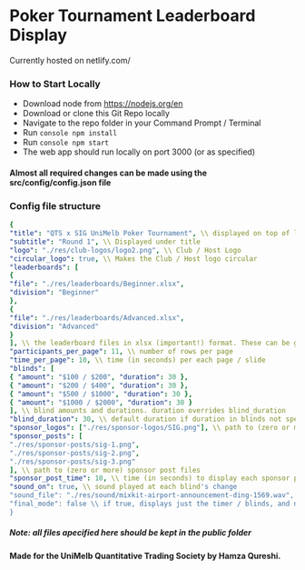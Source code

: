 # Poker Tournament Leaderboard Display

Currently hosted on netlify.com/

### How to Start Locally

* Download node from https://nodejs.org/en
* Download or clone this Git Repo locally
* Navigate to the repo folder in your Command Prompt / Terminal
* Run ``` console npm install ```
* Run ``` console npm start ```
* The web app should run locally on port 3000 (or as specified)

#### Almost all required changes can be made using the src/config/config.json file

### Config file structure

```yaml
{
"title": "QTS x SIG UniMelb Poker Tournament", \\ displayed on top of leaderboard
"subtitle": "Round 1", \\ Displayed under title
"logo": "./res/club-logos/logo2.png", \\ Club / Host Logo
"circular_logo": true, \\ Makes the Club / Host logo circular
"leaderboards": [
{
"file": "./res/leaderboards/Beginner.xlsx",
"division": "Beginner"
},
{
"file": "./res/leaderboards/Advanced.xlsx",
"division": "Advanced"
}
], \\ the leaderboard files in xlsx (important!) format. These can be generated using src/helper_functions/format_leaderboard.py
"participants_per_page": 11, \\ number of rows per page
"time_per_page": 10, \\ time (in seconds) per each page / slide
"blinds": [
{ "amount": "$100 / $200", "duration": 30 },
{ "amount": "$200 / $400", "duration": 30 },
{ "amount": "$500 / $1000", "duration": 30 },
{ "amount": "$1000 / $2000", "duration": 30 }
], \\ blind amounts and durations. duration overrides blind_duration
"blind_duration": 30, \\ default duration if duration in blinds not specified
"sponsor_logos": ["./res/sponsor-logos/SIG.png"], \\ path to (zero or more) sponsor logo files
"sponsor_posts": [
"./res/sponsor-posts/sig-1.png",
"./res/sponsor-posts/sig-2.png",
"./res/sponsor-posts/sig-3.png"
], \\ path to (zero or more) sponsor post files
"sponsor_post_time": 10, \\ time (in seconds) to display each sponsor post
"sound_on": true, \\ sound played at each blind's change
"sound_file": "./res/sound/mixkit-airport-announcement-ding-1569.wav", \\ path to sound file
"final_mode": false \\ if true, displays just the timer / blinds, and not the leaderboard
}
```

##### Note: all files apecified here should be kept in the public folder

#### Made for the UniMelb Quantitative Trading Society by Hamza Qureshi. 
